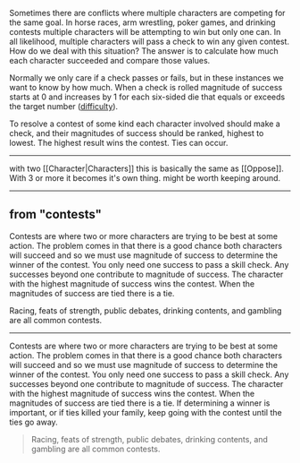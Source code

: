 Sometimes there are conflicts where multiple characters are competing for the same goal. In horse races, arm wrestling, poker games, and drinking contests multiple characters will be attempting to win but only one can. In all likelihood, multiple characters will pass a check to win any given contest. How do we deal with this situation? The answer is to calculate how much each character succeeded and compare those values.

Normally we only care if a check passes or fails, but in these instances we want to know by how much. When a check is rolled magnitude of success starts at 0 and increases by 1 for each six-sided die that equals or exceeds the target number ([difficulty](#_ogl1qn75g9xv)).

To resolve a contest of some kind each character involved should make a check, and their magnitudes of success should be ranked, highest to lowest. The highest result wins the contest. Ties can occur.

---

with two [[Character|Characters]] this is basically the same as [[Oppose]]. With 3 or more it becomes it's own thing. might be worth keeping around.

---

## from "contests"

Contests are where two or more characters are trying to be best at some action. The problem comes in that there is a good chance both characters will succeed and so we must use magnitude of success to determine the winner of the contest. You only need one success to pass a skill check. Any successes beyond one contribute to magnitude of success. The character with the highest magnitude of success wins the contest. When the magnitudes of success are tied there is a tie.

Racing, feats of strength, public debates, drinking contents, and gambling are all common contests.

---

Contests are where two or more characters are trying to be best at some action. The problem comes in that there is a good chance both characters will succeed and so we must use magnitude of success to determine the winner of the contest. You only need one success to pass a skill check. Any successes beyond one contribute to magnitude of success. The character with the highest magnitude of success wins the contest. When the magnitudes of success are tied there is a tie. If determining a winner is important, or if ties killed your family, keep going with the contest until the ties go away.

> Racing, feats of strength, public debates, drinking contents, and gambling are all common contests.